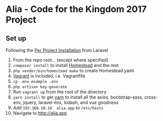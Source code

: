 # Alia - Code for the Kingdom 2017 Project

## Set up
Following the [Per Project Installation](https://laravel.com/docs/5.4/homestead#per-project-installation) from Laravel  

1. From the repo root... (except where specified)
1. `composer install` to install [Homestead](https://laravel.com/docs/5.4/homestead) and the rest
1. `php vendor/bin/homestead make` to create Homestead.yaml
1. [Vagrant](https://www.vagrantup.com/downloads.html) is included, i.e. Vagrantfile
1. `cp .env.example .env`
1. `php artisan key:generate`
1. Run `vagrant up` from the root of the directory
1. `yarn install` to get [yarn](https://yarnpkg.com/en/docs/install) to install all the axios, bootstrap-sass, cross-env, jquery, laravel-mix, lodash, and vue goodness
1. Add `192.168.10.10  alia.app` to `/etc/hosts` 
1. Navigate to http://alia.app
